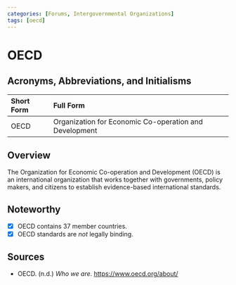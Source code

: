 ```yaml
---
categories: [Forums, Intergovernmental Organizations]
tags: [oecd]
---
```


# OECD

## Acronyms, Abbreviations, and Initialisms

Short Form | Full Form
:--- | :---
OECD | Organization for Economic Co-operation and Development

## Overview

The Organization for Economic Co-operation and Development (OECD) is an international organization that works together with governments, policy makers, and citizens to establish evidence-based international standards.

## Noteworthy

- [x] OECD contains 37 member countries.
- [x] OECD standards are *not* legally binding.

## Sources

- OECD. (n.d.) *Who we are*. https://www.oecd.org/about/